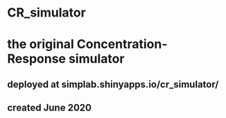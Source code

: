 # CR_simulator

# the original Concentration-Response simulator

## deployed at simplab.shinyapps.io/cr_simulator/ 
## created June 2020
